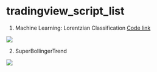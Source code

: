 # tradingview_script_list

1. Machine Learning: Lorentzian Classification
[Code link]([https://github.com/user/repo/blob/branch/other_file.md](https://github.com/tontheonelove/tradingview_script_best/blob/main/1.Machine%20Learning:%20Lorentzian%20Classification))

<img src = https://www.tradingview.com/x/Wgf11Nn5 />

2. SuperBollingerTrend

<img src = https://www.tradingview.com/x/Kzd83RTH />
